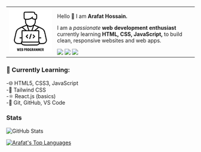 <table>
  <tr>
    <td><img src="https://github.com/ArafatHossain-cs/ArafatHossain-cs/blob/main/programmer.jpg"></td>
    <td>
      <p>Hello 👋 I am <strong>Arafat Hossain.</strong></p>
      <p>I am a <em>passionate</em> <strong>web development enthusiast</strong>
            currently learning <strong>HTML, CSS, JavaScript,</strong>
               to build clean, responsive websites and web apps.</p>
      <a href="mailto:arafathossain.cs@gmail.com" title="Email"><img
          src="https://img.icons8.com/pastel-glyph/30/000000/email--v1.png" /></a>
<!--       <a href=" title="Homepage"><img
          src="https://img.icons8.com/ios-glyphs/30/000000/portfolio.png" /></a> -->
      <a href="https://www.linkedin.com/in/arafat-hossain-53a8b0248" title="LinkedIn"><img
          src="https://img.icons8.com/ios-glyphs/30/000000/linkedin.png" /></a>
      <a href="https://x.com/ArafatHoss3885" title="Twitter"><img
          src="https://img.icons8.com/ios-glyphs/30/000000/twitter.png" /></a>
    </td>
  </tr>
</table>

### 🌱 Currently Learning: 
-🌐 HTML5, CSS3, JavaScript <br>
-🎨 Tailwind CSS <br>
-⚛ React.js (basics) <br>
-🔧 Git, GitHub, VS Code

### Stats 
![GitHub Stats](https://github-readme-stats.vercel.app/api?username=ArafatHossain-cs&show_icons=true&theme=tokyonight)

  <a href="https://github.com/ArafatHossain-cs"><img alt="Arafat's Top Languages" src="https://denvercoder1-github-readme-stats.vercel.app/api/top-langs/?username=ArafatHossain-cs&langs_count=8&layout=compact&theme=react&border_color=7F3FBF&bg_color=0D1117&title_color=F85D7F&icon_color=F8D866" width="46%"/></a>
  <br/>

